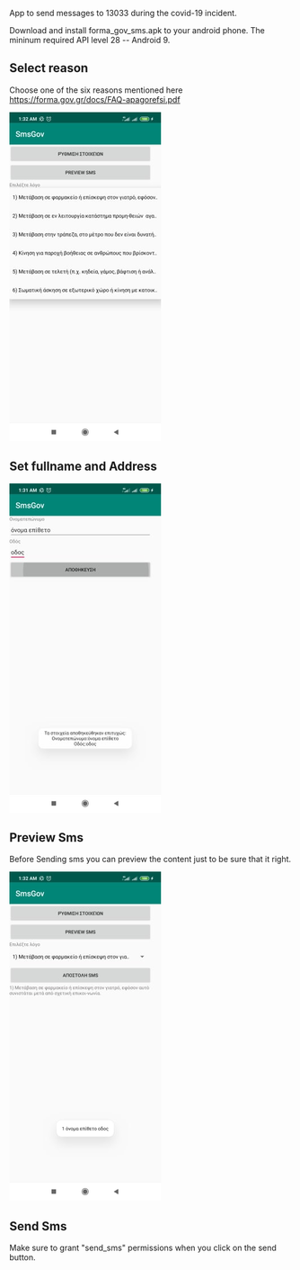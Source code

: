 App to send messages to 13033 during the covid-19 incident.

Download and install forma_gov_sms.apk to your android phone. The mininum required API level 28 -- Android 9.

## Select reason

Choose one of the six reasons mentioned here https://forma.gov.gr/docs/FAQ-apagorefsi.pdf

![alt text](images/select_option.jpg)

## Set fullname and Address

![alt text](images/settings.jpg)

## Preview Sms

Before Sending sms you can preview the content just to be sure that it right.

![alt text](images/preview_sms.jpg)

## Send Sms

Make sure to grant "send_sms" permissions when you click on the send button.
